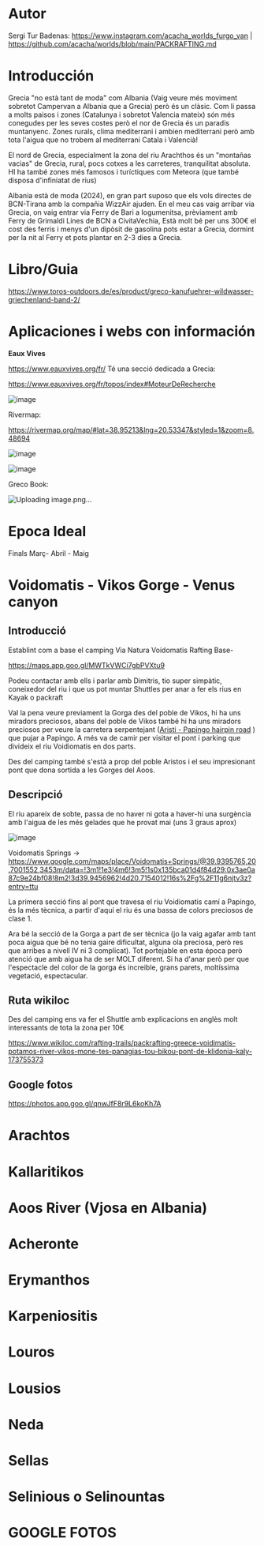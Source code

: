 # Autor

Sergi Tur Badenas: https://www.instagram.com/acacha_worlds_furgo_van | https://github.com/acacha/worlds/blob/main/PACKRAFTING.md

# Introducción

Grecia "no està tant de moda" com Albania (Vaig veure més moviment sobretot Campervan a Albania que a Grecia) però és un clàsic. Com li passa a molts paisos i zones (Catalunya i sobretot Valencia mateix) són més conegudes per les seves costes però el nor de Grecia és un paradis muntanyenc. Zones rurals, clima mediterrani i ambien mediterrani però amb tota l'aigua que no trobem al mediterrani Catala i Valencià!

El nord de Grecia, especialment la zona del riu Arachthos és un "montañas vacias" de Grecia, rural, pocs cotxes a les carreteres, tranquilitat absoluta. HI ha també zones més famosos i turíctiques com Meteora (que també disposa d'infiniatat de rius)

Albania està de moda (2024), en gran part suposo que els vols directes de BCN-Tirana amb la compañia WizzAir ajuden. En el meu cas vaig arribar via Grecia, on vaig entrar via Ferry de Bari a Iogumenitsa, prèviament amb Ferry de Grimaldi Lines de BCN a CivitaVechia, Està molt bé per uns 300€ el cost des ferris i menys d'un dipòsit de gasolina pots estar a Grecia, dormint per la nit al Ferry et pots plantar en 2-3 dies a Grecia.


# Libro/Guia

https://www.toros-outdoors.de/es/product/greco-kanufuehrer-wildwasser-griechenland-band-2/

# Aplicaciones i webs con información

**Eaux Vives**

https://www.eauxvives.org/fr/ Té una secció dedicada a Grecia:

https://www.eauxvives.org/fr/topos/index#MoteurDeRecherche

![image](https://github.com/acacha/worlds/assets/4015406/274aa48c-cdf7-4a69-b980-e382012a85aa)


Rivermap:

https://rivermap.org/map/#lat=38.95213&lng=20.53347&styled=1&zoom=8.48694

![image](https://github.com/acacha/worlds/assets/4015406/2bf5a85c-9967-4839-83df-78c0f1cce8b0)

![image](https://github.com/acacha/worlds/assets/4015406/9ca830d4-0e3b-415f-94b1-cfda1621860b)


Greco Book:

![Uploading image.png…]()


# Epoca Ideal

Finals Març- Abril - Maig

# Voidomatis - Vikos Gorge - Venus canyon

## Introducció 

Establint com a base el camping Via Natura Voidomatis Rafting Base-

https://maps.app.goo.gl/MWTkVWCi7gbPVXtu9

Podeu contactar amb ells i parlar amb Dimitris, tio super simpàtic, coneixedor del riu i que us pot muntar Shuttles per anar a fer els rius en Kayak o packraft

Val la pena veure previament la Gorga des del poble de Vikos, hi ha uns miradors preciosos, abans del poble de Vikos també hi ha uns miradors preciosos per veure la carretera serpentejant ([Aristi - Papingo hairpin road](https://www.google.com/maps/place/Aristi+-+Papingo+hairpin+road/@39.948733,20.6858903,14.61z/data=!4m6!3m5!1s0x135bb7efc8d8a87d:0x5d4bc713adcf18b4!8m2!3d39.948719!4d20.688684!16s%2Fg%2F11h4g8n2tc?entry=ttu)
) que pujar a Papingo. A més va de camir per visitar el pont i parking que divideix el riu Voidiomatis en dos parts.

Des del camping també s'està a prop del poble Aristos i el seu impresionant pont que dona sortida a les Gorges del Aoos.

## Descripció

El riu apareix de sobte, passa de no haver ni gota a haver-hi una surgència amb l'aigua de les més gelades que he provat mai (uns 3 graus aprox)

![image](https://github.com/acacha/worlds/assets/4015406/4fd1683b-5bfc-452f-add7-9f916994db43)

Voidomatis Springs -> https://www.google.com/maps/place/Voidomatis+Springs/@39.9395765,20.7001552,3453m/data=!3m1!1e3!4m6!3m5!1s0x135bca01d4f84d29:0x3ae0a87c9e24bf08!8m2!3d39.9456962!4d20.7154012!16s%2Fg%2F11g6njtv3z?entry=ttu

La primera secció fins al pont que travesa el riu Voidiomatis camí a Papingo, és la més tècnica, a partir d'aquí el riu és una bassa de colors preciosos de clase 1.

Ara bé la secció de la Gorga a part de ser tècnica (jo la vaig agafar amb tant poca aigua que bé no tenia gaire dificultat, alguna ola preciosa, però res que arribes a nivell IV ni 3 complicat). Tot portejable en esta época però atenció que amb aigua ha de ser MOLT diferent. Si ha d'anar però per que l'espectacle del color de la gorga és increible, grans parets, moltíssima vegetació, espectacular.


## Ruta wikiloc

Des del camping ens va fer el Shuttle amb explicacions en anglès molt interessants de tota la zona per 10€

https://www.wikiloc.com/rafting-trails/packrafting-greece-voidimatis-potamos-river-vikos-mone-tes-panagias-tou-bikou-pont-de-klidonia-kaly-173755373

## Google fotos

https://photos.app.goo.gl/qnwJfF8r9L6koKh7A

# Arachtos

# Kallaritikos

# Aoos River (Vjosa en Albania)

# Acheronte

# Erymanthos

# Karpeniositis

# Louros

# Lousios

# Neda

# Sellas

# Selinious o Selinountas

# GOOGLE FOTOS


